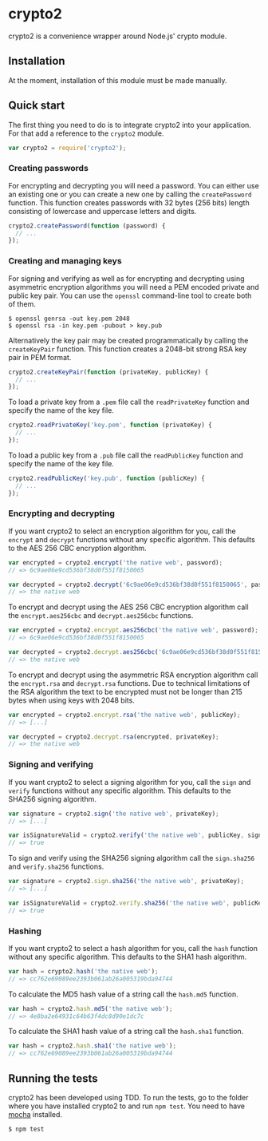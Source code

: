 # crypto2

crypto2 is a convenience wrapper around Node.js' crypto module.

## Installation

At the moment, installation of this module must be made manually.

## Quick start

The first thing you need to do is to integrate crypto2 into your application. For that add a reference to the `crypto2` module.

```javascript
var crypto2 = require('crypto2');
```

### Creating passwords

For encrypting and decrypting you will need a password. You can either use an existing one or you can create a new one by calling the `createPassword` function. This function creates passwords with 32 bytes (256 bits) length consisting of lowercase and uppercase letters and digits.

```javascript
crypto2.createPassword(function (password) {
  // ...
});
```

### Creating and managing keys

For signing and verifying as well as for encrypting and decrypting using asymmetric encryption algorithms you will need a PEM encoded private and public key pair. You can use the `openssl` command-line tool to create both of them.

    $ openssl genrsa -out key.pem 2048
    $ openssl rsa -in key.pem -pubout > key.pub

Alternatively the key pair may be created programmatically by calling the `createKeyPair` function. This function creates a 2048-bit strong RSA key pair in PEM format.

```javascript
crypto2.createKeyPair(function (privateKey, publicKey) {
  // ...
});
```

To load a private key from a `.pem` file call the `readPrivateKey` function and specify the name of the key file.

```javascript
crypto2.readPrivateKey('key.pem', function (privateKey) {
  // ...
});
```

To load a public key from a `.pub` file call the `readPublicKey` function and specify the name of the key file.

```javascript
crypto2.readPublicKey('key.pub', function (publicKey) {
  // ...
});
```

### Encrypting and decrypting

If you want crypto2 to select an encryption algorithm for you, call the `encrypt` and `decrypt` functions without any specific algorithm. This defaults to the AES 256 CBC encryption algorithm.

```javascript
var encrypted = crypto2.encrypt('the native web', password);
// => 6c9ae06e9cd536bf38d0f551f8150065

var decrypted = crypto2.decrypt('6c9ae06e9cd536bf38d0f551f8150065', password);
// => the native web
```

To encrypt and decrypt using the AES 256 CBC encryption algorithm call the `encrypt.aes256cbc` and `decrypt.aes256cbc` functions.

```javascript
var encrypted = crypto2.encrypt.aes256cbc('the native web', password);
// => 6c9ae06e9cd536bf38d0f551f8150065

var decrypted = crypto2.decrypt.aes256cbc('6c9ae06e9cd536bf38d0f551f8150065', password);
// => the native web
```

To encrypt and decrypt using the asymmetric RSA encryption algorithm call the `encrypt.rsa` and `decrypt.rsa` functions. Due to technical limitations of the RSA algorithm the text to be encrypted must not be longer than 215 bytes when using keys with 2048 bits.

```javascript
var encrypted = crypto2.encrypt.rsa('the native web', publicKey);
// => [...]

var decrypted = crypto2.decrypt.rsa(encrypted, privateKey);
// => the native web
```

### Signing and verifying

If you want crypto2 to select a signing algorithm for you, call the `sign` and `verify` functions without any specific algorithm. This defaults to the SHA256 signing algorithm.

```javascript
var signature = crypto2.sign('the native web', privateKey);
// => [...]

var isSignatureValid = crypto2.verify('the native web', publicKey, signature);
// => true
```

To sign and verify using the SHA256 signing algorithm call the `sign.sha256` and `verify.sha256` functions.

```javascript
var signature = crypto2.sign.sha256('the native web', privateKey);
// => [...]

var isSignatureValid = crypto2.verify.sha256('the native web', publicKey, signature);
// => true
```

### Hashing

If you want crypto2 to select a hash algorithm for you, call the `hash` function without any specific algorithm. This defaults to the SHA1 hash algorithm.

```javascript
var hash = crypto2.hash('the native web');
// => cc762e69089ee2393b061ab26a005319bda94744
```

To calculate the MD5 hash value of a string call the `hash.md5` function.

```javascript
var hash = crypto2.hash.md5('the native web');
// => 4e8ba2e64931c64b63f4dc8d90e1dc7c
```

To calculate the SHA1 hash value of a string call the `hash.sha1` function.

```javascript
var hash = crypto2.hash.sha1('the native web');
// => cc762e69089ee2393b061ab26a005319bda94744
```

## Running the tests

crypto2 has been developed using TDD. To run the tests, go to the folder where you have installed crypto2 to and run `npm test`. You need to have [mocha](https://github.com/visionmedia/mocha) installed.

    $ npm test